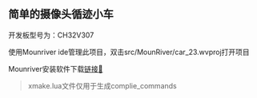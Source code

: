 ## 简单的摄像头循迹小车

开发板型号为：CH32V307

使用Mounriver ide管理此项目，双击src/MounRiver/car_23.wvproj打开项目

Mounriver安装软件下载[链接🔗](http://mounriver.com/)

> xmake.lua文件仅用于生成complie_commands